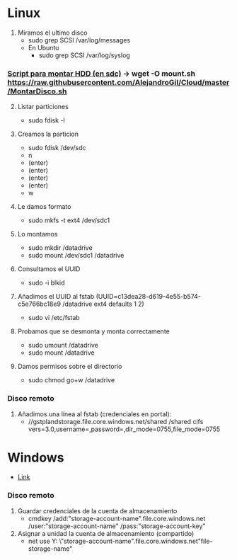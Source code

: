 # Linux

1. Miramos el ultimo disco
   - sudo grep SCSI /var/log/messages
   - En Ubuntu
     - sudo grep SCSI /var/log/syslog
     
### [Script para montar HDD (en sdc)](../master/MontarDisco.sh) ->  wget -O mount.sh https://raw.githubusercontent.com/AlejandroGil/Cloud/master/MontarDisco.sh


2. Listar particiones
   - sudo fdisk -l

3. Creamos la particion
   - sudo fdisk /dev/sdc
   - n
   - (enter)
   - (enter)
   - (enter)
   - (enter)   
   - w

4. Le damos formato
   - sudo mkfs -t ext4 /dev/sdc1

5. Lo montamos
   - sudo mkdir /datadrive
   - sudo mount /dev/sdc1 /datadrive

6. Consultamos el UUID
   - sudo -i blkid

7. Añadimos el UUID al fstab (UUID=c13dea28-d619-4e55-b574-c5e766bc18e9 /datadrive              ext4    defaults        1 2)
   - sudo vi /etc/fstab

8. Probamos que se desmonta y monta correctamente
   - sudo umount /datadrive
   - sudo mount /datadrive

9. Damos permisos sobre el directorio
   - sudo chmod go+w /datadrive


### Disco remoto
1. Añadimos una línea al fstab (credenciales en portal):
   -  //gstplandstorage.file.core.windows.net/shared /shared cifs vers=3.0,username=,password=,dir_mode=0755,file_mode=0755

      
# Windows
 - [Link](https://docs.microsoft.com/en-us/azure/virtual-machines/virtual-machines-windows-attach-disk-portal)
 
### Disco remoto

1. Guardar credenciales de la cuenta de almacenamiento
   - cmdkey /add:"storage-account-name".file.core.windows.net /user:"storage-account-name" /pass:"storage-account-key"
2. Asignar a unidad la cuenta de almacenamiento (compartido) 
   - net use Y: \\"storage-account-name".file.core.windows.net\"file-storage-name"
